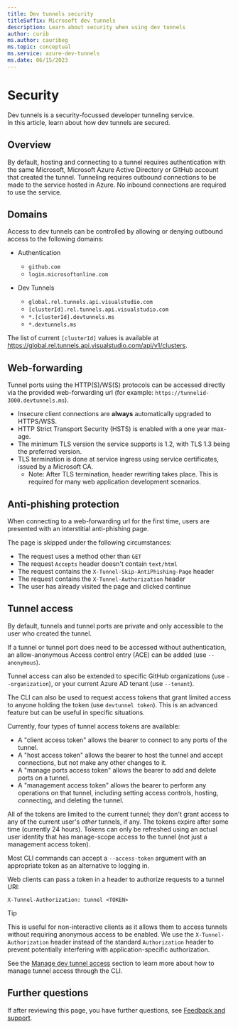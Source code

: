 ```yaml
---
title: Dev tunnels security
titleSuffix: Microsoft dev tunnels
description: Learn about security when using dev tunnels
author: curib
ms.author: cauribeg
ms.topic: conceptual
ms.service: azure-dev-tunnels
ms.date: 06/15/2023 
---
```

# Security

Dev tunnels is a security-focussed developer tunneling service.  
In this article, learn about how dev tunnels are secured.

## Overview

By default, hosting and connecting to a tunnel requires authentication with the same Microsoft, Microsoft Azure Active Directory or GitHub account that created the tunnel. Tunneling requires outbound connections to be made to the service hosted in Azure. No inbound connections are required to use the service.

## Domains

Access to dev tunnels can be controlled by allowing or denying outbound access to the following domains:

- Authentication
  - `github.com`
  - `login.microsoftonline.com`

- Dev Tunnels
  - `global.rel.tunnels.api.visualstudio.com`
  - `[clusterId].rel.tunnels.api.visualstudio.com`
  - `*.[clusterId].devtunnels.ms`
  - `*.devtunnels.ms`

The list of current `[clusterId]` values is available at https://global.rel.tunnels.api.visualstudio.com/api/v1/clusters.

## Web-forwarding

Tunnel ports using the HTTP(S)/WS(S) protocols can be accessed directly via the provided web-forwarding url (for example: `https://tunnelid-3000.devtunnels.ms`).

- Insecure client connections are **always** automatically upgraded to HTTPS/WSS.
- HTTP Strict Transport Security (HSTS) is enabled with a one year max-age.
- The minimum TLS version the service supports is 1.2, with TLS 1.3 being the preferred version.
- TLS termination is done at service ingress using service certificates, issued by a Microsoft CA.
  - Note: After TLS termination, header rewriting takes place. This is required for many web application development scenarios.

## Anti-phishing protection

When connecting to a web-forwarding url for the first time, users are presented with an interstitial anti-phishing page.

The page is skipped under the following circumstances:
- The request uses a method other than `GET`
- The request `Accepts` header doesn't contain `text/html`
- The request contains the `X-Tunnel-Skip-AntiPhishing-Page` header
- The request contains the `X-Tunnel-Authorization` header
- The user has already visited the page and clicked continue

## Tunnel access

By default, tunnels and tunnel ports are private and only accessible to the user who created the tunnel.

If a tunnel or tunnel port does need to be accessed without authentication, an allow-anonymous Access control entry (ACE) can be added (use `--anonymous`).

Tunnel access can also be extended to specific GitHub organizations (use `--organization`), or your current Azure AD tenant (use `--tenant`).

The CLI can also be used to request access tokens that grant limited access to anyone holding the token (use `devtunnel token`). This is an advanced feature but can be useful in specific situations.

Currently, four types of tunnel access tokens are available:

- A "client access token" allows the bearer to connect to any ports of the tunnel.
- A "host access token" allows the bearer to host the tunnel and accept connections, but not make any other changes to it.
- A "manage ports access token" allows the bearer to add and delete ports on a tunnel.
- A "management access token" allows the bearer to perform any operations on that tunnel, including setting access controls, hosting, connecting, and deleting the tunnel.

All of the tokens are limited to the current tunnel; they don't grant access to any of the current user's _other_ tunnels, if any. The tokens expire after some time (currently 24 hours). Tokens can only be refreshed using an actual user identity that has manage-scope access to the tunnel (not just a management access token).

Most CLI commands can accept a `--access-token` argument with an appropriate token as an alternative to logging in.

Web clients can pass a token in a header to authorize requests to a tunnel URI:

```http
X-Tunnel-Authorization: tunnel <TOKEN>
```

> [!TIP]
> This is useful for non-interactive clients as it allows them to access tunnels without requiring anonymous access to be enabled. We use the `X-Tunnel-Authorization` header instead of the standard `Authorization` header to prevent potentially interfering with application-specific authorization.

See the [Manage dev tunnel access](cli-commands.md#advanced-manage-dev-tunnel-access) section to learn more about how to manage tunnel access through the CLI.

## Further questions

If after reviewing this page, you have further questions, see [Feedback and support](support.md#feedback-and-support).
